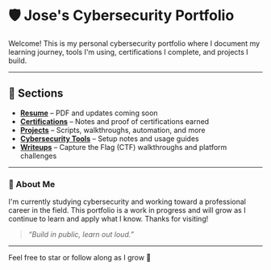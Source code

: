 # 🛡️ Jose's Cybersecurity Portfolio

Welcome! This is my personal cybersecurity portfolio where I document my learning journey, tools I'm using, certifications I complete, and projects I build.

---

## 📁 Sections

- **[Resume](./Resume)** – PDF and updates coming soon  
- **[Certifications](./Certifications)** – Notes and proof of certifications earned  
- **[Projects](./Projects)** – Scripts, walkthroughs, automation, and more  
- **[Cybersecurity Tools](./Cybersecurity-Tools)** – Setup notes and usage guides  
- **[Writeups](./Writeups)** – Capture the Flag (CTF) walkthroughs and platform challenges  

---

### 🧠 About Me

I'm currently studying cybersecurity and working toward a professional career in the field. This portfolio is a work in progress and will grow as I continue to learn and apply what I know. Thanks for visiting!

> _“Build in public, learn out loud.”_

---

Feel free to star or follow along as I grow 🌱
